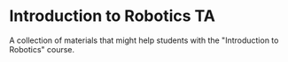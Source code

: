 # Introduction to Robotics TA
A collection of materials that might help students with the "Introduction to Robotics" course.
